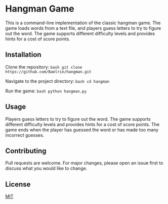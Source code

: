 # Hangman Game

This is a command-line implementation of the classic hangman game. The game loads words from a text file, and players guess letters to try to figure out the word. The game supports different difficulty levels and provides hints for a cost of score points.

## Installation

Clone the repository:
`bash git clone https://github.com/Baelrin/hangman.git`

Navigate to the project directory:
`bash cd hangman`

Run the game:
`bash python hangman.py`

## Usage

Players guess letters to try to figure out the word. The game supports different difficulty levels and provides hints for a cost of score points. The game ends when the player has guessed the word or has made too many incorrect guesses.

## Contributing

Pull requests are welcome. For major changes, please open an issue first to discuss what you would like to change.

## License

[MIT](https://choosealicense.com/licenses/mit/)
